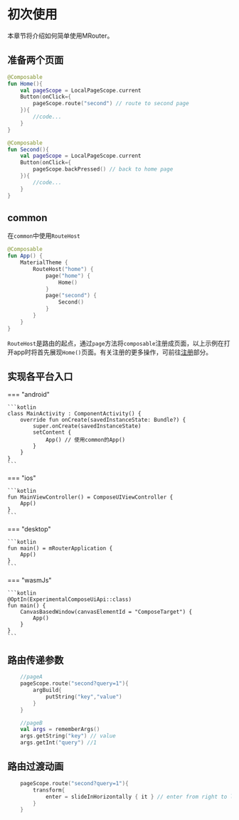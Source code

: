 # 初次使用
本章节将介绍如何简单使用MRouter。


## 准备两个页面
```kotlin
@Composable
fun Home(){
    val pageScope = LocalPageScope.current
    Button(onClick={
        pageScope.route("second") // route to second page
    }){
        //code...
    }
}

@Composable
fun Second(){
    val pageScope = LocalPageScope.current
    Button(onClick={
        pageScope.backPressed() // back to home page
    }){
        //code...
    }
}
```

## common
在`common`中使用`RouteHost`

```kotlin
@Composable
fun App() {
    MaterialTheme {
        RouteHost("home") {
            page("home") {
                Home()
            }
            page("second") {
                Second()
            }
        }
    }
}
```

`RouteHost`是路由的起点，通过`page`方法将`composable`注册成页面，以上示例在打开app时将首先展现`Home()`页面。有关注册的更多操作，可前往[注册](https://erolc.github.io/MRouter/route/register.html)部分。
## 实现各平台入口

=== "android"

    ```kotlin
    class MainActivity : ComponentActivity() {
        override fun onCreate(savedInstanceState: Bundle?) {
            super.onCreate(savedInstanceState)
            setContent {
                App() // 使用common的App()
            }
        }
    }
    ```

=== "ios"

    ```kotlin
    fun MainViewController() = ComposeUIViewController {
        App()
    }
    ```

=== "desktop"

    ```kotlin
    fun main() = mRouterApplication {
        App()
    }
    ```

=== "wasmJs"

    ```kotlin
    @OptIn(ExperimentalComposeUiApi::class)
    fun main() {
        CanvasBasedWindow(canvasElementId = "ComposeTarget") {
            App()
        }
    }
    ```
## 路由传递参数
```kotlin
    //pageA
    pageScope.route("second?query=1"){
        argBuild{
            putString("key","value")
        }
    }

    //pageB
    val args = rememberArgs()
    args.getString("key") // value
    args.getInt("query") //1
```
## 路由过渡动画
```kotlin
    pageScope.route("second?query=1"){
        transform{
            enter = slideInHorizontally { it } // enter from right to left and exit from left to right
        }
    }
```